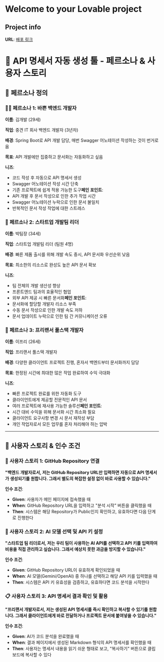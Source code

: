 # Welcome to your Lovable project

## Project info

**URL**: [배포 링크](https://repo-api-wizard.lovable.app/)
# 🤖 API 명세서 자동 생성 툴 - 페르소나 & 사용자 스토리

## 📌 페르소나 정의

### 👨‍💻 **페르소나 1: 바쁜 백엔드 개발자**

**이름**: 김개발 (29세)

**직업**: 중견 IT 회사 백엔드 개발자 (3년차)

**배경**: Spring Boot로 API 개발 담당, 매번 Swagger 어노테이션 작성하는 것이 번거로움

**목표**: API 개발에만 집중하고 문서화는 자동화하고 싶음

**니즈**:

- 코드 작성 후 자동으로 API 명세서 생성
- Swagger 어노테이션 작성 시간 단축
- 기존 프로젝트에 쉽게 적용 가능한 도구**페인 포인트**:
- API 개발 후 문서 작성으로 인한 추가 작업 시간
- Swagger 어노테이션 누락으로 인한 문서 불일치
- 반복적인 문서 작성 작업에 대한 스트레스

### 🚀 **페르소나 2: 스타트업 개발팀 리더**

**이름**: 박팀장 (34세)

**직업**: 스타트업 개발팀 리더 (팀원 4명)

**배경**: 빠른 제품 출시를 위해 개발 속도 중시, API 문서화 우선순위 낮음

**목표**: 최소한의 리소스로 완성도 높은 API 문서 확보

**니즈**:

- 팀 전체의 개발 생산성 향상
- 프론트엔드 팀과의 효율적인 협업
- 외부 API 제공 시 빠른 문서화**페인 포인트**:
- 문서화에 할당할 개발자 리소스 부족
- 수동 문서 작성으로 인한 개발 속도 저하
- 문서 업데이트 누락으로 인한 팀 간 커뮤니케이션 오류

### 💼 **페르소나 3: 프리랜서 풀스택 개발자**

**이름**: 이프리 (26세)

**직업**: 프리랜서 풀스택 개발자

**배경**: 다양한 클라이언트 프로젝트 진행, 혼자서 백엔드부터 문서화까지 담당

**목표**: 한정된 시간에 최대한 많은 작업 완료하여 수익 극대화

**니즈**:

- 빠른 프로젝트 완료를 위한 자동화 도구
- 클라이언트에게 제공할 전문적인 API 문서
- 여러 프로젝트에 재사용 가능한 솔루션**페인 포인트**:
- 시간 대비 수익을 위해 문서화 시간 최소화 필요
- 클라이언트 요구사항 변경 시 문서 재작성 부담
- 개인 작업자로서 모든 업무를 혼자 처리해야 하는 압박

---

## 📖 사용자 스토리 & 인수 조건

### 🔗 **사용자 스토리 1: GitHub Repository 연결**

**"백엔드 개발자로서, 저는 GitHub Repository URL만 입력하면 자동으로 API 명세서가 생성되기를 원합니다. 그래서 별도의 복잡한 설정 없이 바로 사용할 수 있습니다."**

**인수 조건**:

- **Given**: 사용자가 메인 페이지에 접속했을 때
- **When**: GitHub Repository URL을 입력하고 "분석 시작" 버튼을 클릭했을 때
- **Then**: 시스템은 해당 Repository가 Public인지 확인하고, 유효하다면 다음 단계로 진행한다

### 🤖 **사용자 스토리 2: AI 모델 선택 및 API 키 설정**

**"스타트업 팀 리더로서, 저는 우리 팀이 사용하는 AI API를 선택하고 API 키를 입력하여 비용을 직접 관리하고 싶습니다. 그래서 예상치 못한 과금을 방지할 수 있습니다."**

**인수 조건**:

- **Given**: GitHub Repository URL이 유효하게 확인되었을 때
- **When**: AI 모델(Gemini/OpenAI) 중 하나를 선택하고 해당 API 키를 입력했을 때
- **Then**: 시스템은 API 키 유효성을 검증하고, 유효하다면 코드 분석을 시작한다

### 📋 **사용자 스토리 3: API 명세서 결과 확인 및 활용**

**"프리랜서 개발자로서, 저는 생성된 API 명세서를 즉시 확인하고 복사할 수 있기를 원합니다. 그래서 클라이언트에게 바로 전달하거나 프로젝트 문서에 붙여넣을 수 있습니다."**

**인수 조건**:

- **Given**: AI가 코드 분석을 완료했을 때
- **When**: 결과 페이지에서 생성된 Markdown 형식의 API 명세서를 확인했을 때
- **Then**: 사용자는 명세서 내용을 읽기 쉬운 형태로 보고, "복사하기" 버튼으로 클립보드에 복사할 수 있다
